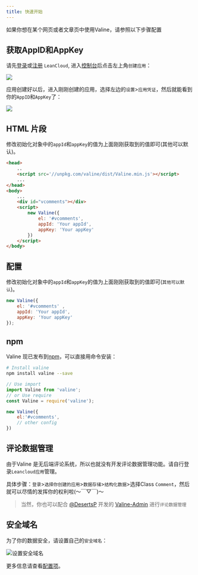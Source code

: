 ```yaml
---
title: 快速开始
---
```


如果你想在某个网页或者文章页中使用Valine，请参照以下步骤配置

## 获取AppID和AppKey

请先[登录](https://console.leancloud.cn/login)或[注册](https://console.leancloud.cn/register) `LeanCloud`, 进入[控制台](https://console.leancloud.cn/apps)后点击左上角`创建应用`：

![](https://i.loli.net/2019/06/21/5d0c995c86fac81746.jpg)

应用创建好以后，进入刚刚创建的应用，选择左边的`设置`>`应用凭证`，然后就能看到你的`AppID`和`AppKey`了：

![](https://i.loli.net/2019/06/21/5d0c997a60baa24436.jpg)


## HTML 片段

修改初始化对象中的`appId`和`appKey`的值为上面刚刚获取到的值即可(其他可以默认)。
``` html
<head>
    ..
    <script src='//unpkg.com/valine/dist/Valine.min.js'></script>
    ...
</head>
<body>
    ...
    <div id="vcomments"></div>
    <script>
        new Valine({
            el: '#vcomments',
            appId: 'Your appId',
            appKey: 'Your appKey'
        })
    </script>
</body>
```

## 配置

修改初始化对象中的`appId`和`appKey`的值为上面刚刚获取到的值即可(`其他可以默认`)。
``` js
new Valine({
    el: '#vcomments' ,
    appId: 'Your appId',
    appKey: 'Your appKey'
});
```


## npm

Valine 现已发布到[npm](https://www.npmjs.com/package/valine)，可以直接用命令安装：
``` bash
# Install valine
npm install valine --save
```

```js
// Use import
import Valine from 'valine';
// or Use require
const Valine = require('valine');

new Valine({
    el:'#vcomments',
    // other config
})
```

## 评论数据管理

由于Valine 是无后端评论系统，所以也就没有开发评论数据管理功能。请自行登录`Leancloud应用`管理。  

具体步骤：`登录`>`选择你创建的应用`>`数据存储`>`结构化数据`>选择Class `Comment`，然后就可以尽情的发挥你的权利啦(～￣▽￣)～

> 当然，你也可以配合 [@DesertsP](https://github.com/DesertsP) 开发的 [Valine-Admin](https://github.com/DesertsP/Valine-Admin) 进行`评论数据管理`

## 安全域名

为了你的数据安全，请设置自己的`安全域名`：

![设置安全域名](https://i.loli.net/2019/06/21/5d0c995bddd4f99219.jpg)


更多信息请查看[配置项](/configuration.html)。
